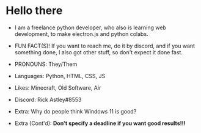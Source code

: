 # Hello there

- I am a freelance python developer, who also is learning web development, to make electron.js and python colabs.

- FUN FACT(S)! If you want to reach me, do it by discord, and if you want something done, I also got other stuff, so don't expect it done fast. 

- PRONOUNS: They/Them

- Languages: Python, HTML, CSS, JS

- Likes: Minecraft, Old Software, Air

- Discord: Rick Astley#8553

- Extra: Why do people think Windows 11 is good? 

- Extra (Cont'd): **Don't specify a deadline if you want good results!!!**
